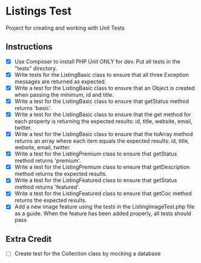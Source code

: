 # Listings Test

Project for creating and working with Unit Tests

## Instructions

- [X] Use Composer to install PHP Unit ONLY for dev. Put all tests in the "tests" directory.
- [X] Write tests for the ListingBasic class to ensure that all three Exception messages are returned as expected.
- [X] Write a test for the ListingBasic class to ensure that an Object is created when passing the minimum, id and title.
- [X] Write a test for the ListingBasic class to ensure that getStatus method returns 'basic'.
- [X] Write a test for the ListingBasic class to ensure that the get method for each property is returning the expected results: id, title, website, email, twitter.
- [X] Write a test for the ListingBasic class to ensure that the toArray method returns an array where each item equals the expected results: id, title, website, email, twitter.
- [X] Write a test for the ListingPremium class to ensure that getStatus method returns 'premium'.
- [X] Write a test for the ListingPremium class to ensure that getDescription method returns the expected results.
- [X] Write a test for the ListingFeatured class to ensure that getStatus method returns 'featured'.
- [X] Write a test for the ListingFeatured class to ensure that getCoc method returns the expected results.
- [X] Add a new image feature using the tests in the ListingImageTest.php file as a guide. When the feature has been added properly, all tests should pass

## Extra Credit

- [ ] Create test for the Collection class by mocking a database
